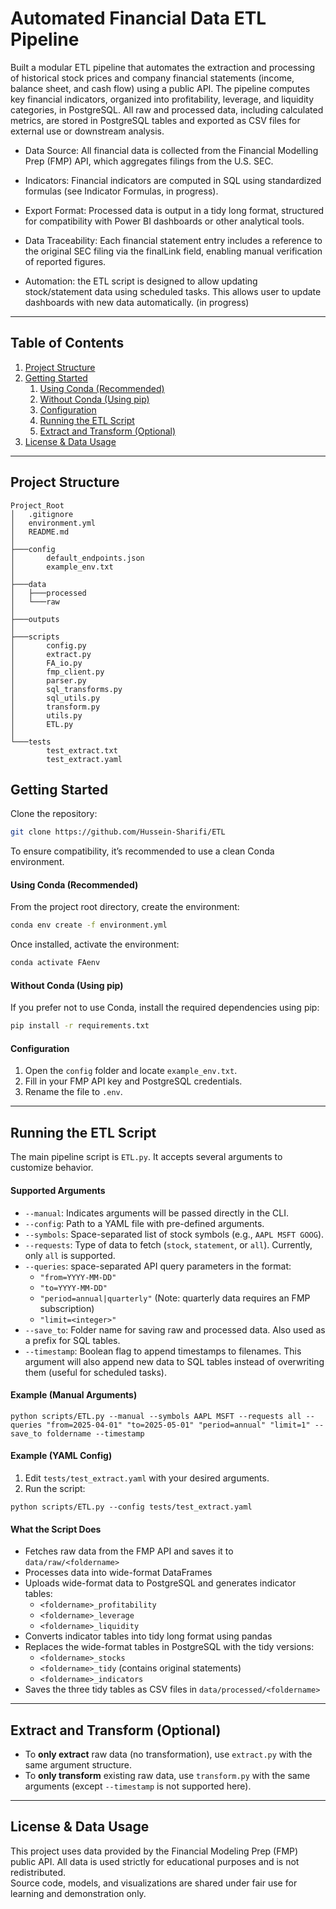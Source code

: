 # Automated Financial Data ETL Pipeline

Built a modular ETL pipeline that automates the extraction and processing of historical stock prices and company financial statements (income, balance sheet, and cash flow) using a public API. The pipeline computes key financial indicators, organized into profitability, leverage, and liquidity categories, in PostgreSQL. All raw and processed data, including calculated metrics, are stored in PostgreSQL tables and exported as CSV files for external use or downstream analysis.

- Data Source: All financial data is collected from the Financial Modelling Prep (FMP) API, which aggregates filings from the U.S. SEC.

- Indicators: Financial indicators are computed in SQL using standardized formulas (see Indicator Formulas, in progress).

- Export Format: Processed data is output in a tidy long format, structured for compatibility with Power BI dashboards or other analytical tools.

- Data Traceability: Each financial statement entry includes a reference to the original SEC filing via the finalLink field, enabling manual verification of reported figures.

- Automation: the ETL script is designed to allow updating stock/statement data using scheduled tasks. This allows user to update dashboards with new data automatically. (in progress)

---

## Table of Contents

1. [Project Structure](#project-structure)  
2. [Getting Started](#getting-started)  
   1. [Using Conda (Recommended)](#using-conda-recommended)  
   2. [Without Conda (Using pip)](#without-conda-using-pip)  
   3. [Configuration](#configuration)  
   4. [Running the ETL Script](#running-the-etl-script)  
   5. [Extract and Transform (Optional)](#extract-and-transform-optional)  
3. [License & Data Usage](#license--data-usage)

---

## Project Structure

```
Project_Root
│   .gitignore
│   environment.yml
│   README.md
│
├───config
│       default_endpoints.json
│       example_env.txt
│
├───data
│   ├───processed
│   └───raw
│
├───outputs
│   
├───scripts
│       config.py
│       extract.py
│       FA_io.py
│       fmp_client.py
│       parser.py
│       sql_transforms.py
│       sql_utils.py
│       transform.py
│       utils.py
│       ETL.py
│
└───tests
        test_extract.txt
        test_extract.yaml
```



## Getting Started

Clone the repository:

```bash
git clone https://github.com/Hussein-Sharifi/ETL
```

To ensure compatibility, it’s recommended to use a clean Conda environment.

#### Using Conda (Recommended)

From the project root directory, create the environment:

```bash
conda env create -f environment.yml
```

Once installed, activate the environment:

```bash
conda activate FAenv
```

#### Without Conda (Using pip)

If you prefer not to use Conda, install the required dependencies using pip:

```bash
pip install -r requirements.txt
```

#### Configuration

1. Open the `config` folder and locate `example_env.txt`.
2. Fill in your FMP API key and PostgreSQL credentials.
3. Rename the file to `.env`.

---


## Running the ETL Script

The main pipeline script is `ETL.py`. It accepts several arguments to customize behavior.

#### Supported Arguments

- `--manual`: Indicates arguments will be passed directly in the CLI.
- `--config`: Path to a YAML file with pre-defined arguments.
- `--symbols`: Space-separated list of stock symbols (e.g., `AAPL MSFT GOOG`).
- `--requests`: Type of data to fetch (`stock`, `statement`, or `all`). Currently, only `all` is supported.
- `--queries`: space-separated API query parameters in the format:
  - `"from=YYYY-MM-DD"`
  - `"to=YYYY-MM-DD"`
  - `"period=annual|quarterly"` (Note: quarterly data requires an FMP subscription)
  - `"limit=<integer>"`
- `--save_to`: Folder name for saving raw and processed data. Also used as a prefix for SQL tables.
- `--timestamp`: Boolean flag to append timestamps to filenames. This argument will also append new data to SQL tables instead of overwriting them (useful for scheduled tasks).

#### Example (Manual Arguments)

```
python scripts/ETL.py --manual --symbols AAPL MSFT --requests all --queries "from=2025-04-01" "to=2025-05-01" "period=annual" "limit=1" --save_to foldername --timestamp
```

#### Example (YAML Config)

1. Edit `tests/test_extract.yaml` with your desired arguments.
2. Run the script:

```
python scripts/ETL.py --config tests/test_extract.yaml
```

#### What the Script Does

- Fetches raw data from the FMP API and saves it to `data/raw/<foldername>`
- Processes data into wide-format DataFrames
- Uploads wide-format data to PostgreSQL and generates indicator tables:
  - `<foldername>_profitability`
  - `<foldername>_leverage`
  - `<foldername>_liquidity`
- Converts indicator tables into tidy long format using pandas
- Replaces the wide-format tables in PostgreSQL with the tidy versions:
  - `<foldername>_stocks`
  - `<foldername>_tidy` (contains original statements)
  - `<foldername>_indicators`
- Saves the three tidy tables as CSV files in `data/processed/<foldername>`


---

## Extract and Transform (Optional)

- To **only extract** raw data (no transformation), use `extract.py` with the same argument structure.
- To **only transform** existing raw data, use `transform.py` with the same arguments (except `--timestamp` is not supported here).

---


## License & Data Usage

This project uses data provided by the Financial Modeling Prep (FMP) public API. All data is used strictly for educational purposes and is not redistributed.  
Source code, models, and visualizations are shared under fair use for learning and demonstration only.
